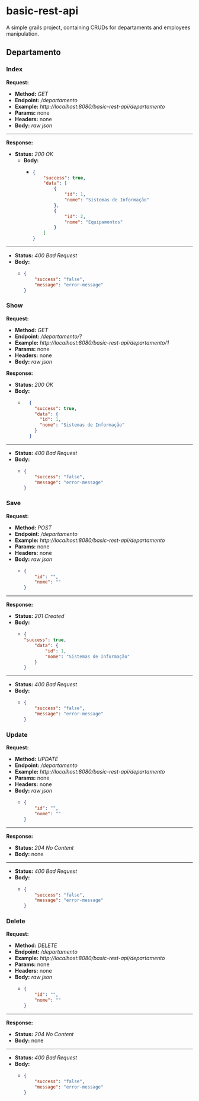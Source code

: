 # basic-rest-api

A simple grails project, containing CRUDs for departaments and employees manipulation.

## Departamento

### Index

**Request:**
- **Method:** _GET_
- **Endpoint:** _/departamento_
- **Example:** _http://localhost:8080/basic-rest-api/departamento_
- **Params:** none
- **Headers:** none
- **Body:** _raw json_

---

**Response:**

- **Status:** _200 OK_
  - **Body:**
    - ```json
      {
          "success": true,
          "data": [
              {
                  "id": 1,
                  "nome": "Sistemas de Informação"
              },
              {
                  "id": 2,
                  "nome": "Equipamentos"
              }
          ]
      }
        ```

---

- **Status:** _400 Bad Request_
- **Body:**
  - ```json
    {
        "success": "false",
        "message": "error-message"
    }
    ```

### Show

**Request:**
- **Method:** _GET_
- **Endpoint:** _/departamento/?_
- **Example:** _http://localhost:8080/basic-rest-api/departamento/1_
- **Params:** none
- **Headers:** none
- **Body:** _raw json_

**Response:**

- **Status:** _200 OK_
- **Body:**
  - ```json
      {
        "success": true,
        "data": {
          "id": 1,
          "nome": "Sistemas de Informação"
        }
      }
      ```

---

- **Status:** _400 Bad Request_
- **Body:**
  - ```json
    {
        "success": "false",
        "message": "error-message"
    }
    ```

### Save

**Request:**
- **Method:** _POST_
- **Endpoint:** _/departamento_
- **Example:** _http://localhost:8080/basic-rest-api/departamento_
- **Params:** none
- **Headers:** none
- **Body:** _raw json_
  - ```json
    {
        "id": "",
        "nome": ""
    }
    ```

---

**Response:**
- **Status:** _201 Created_
- **Body:**
  - ```json
    {
    "success": true,
        "data": {
            "id": 1,
            "nome": "Sistemas de Informação"
        }
    }
    ```

---

- **Status:** _400 Bad Request_
- **Body:**
  - ```json
    {
        "success": "false",
        "message": "error-message"
    }
    ```

### Update

**Request:**
- **Method:** _UPDATE_
- **Endpoint:** _/departamento_
- **Example:** _http://localhost:8080/basic-rest-api/departamento_
- **Params:** none
- **Headers:** none
- **Body:** _raw json_
  - ```json
    {
        "id": "",
        "nome": ""
    }
    ```

---

**Response:**
- **Status:** _204 No Content_
- **Body:** none

---

- **Status:** _400 Bad Request_
- **Body:**
  - ```json
    {
        "success": "false",
        "message": "error-message"
    }
    ```

### Delete

**Request:**
- **Method:** _DELETE_
- **Endpoint:** _/departamento_
- **Example:** _http://localhost:8080/basic-rest-api/departamento_
- **Params:** none
- **Headers:** none
- **Body:** _raw json_
  - ```json
    {
        "id": "",
        "nome": ""
    }
    ```

---

**Response:**
- **Status:** _204 No Content_
- **Body:** none

---

- **Status:** _400 Bad Request_
- **Body:**
  - ```json
    {
        "success": "false",
        "message": "error-message"
    }
    ```